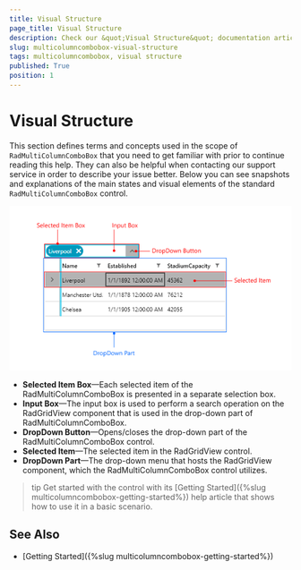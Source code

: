 ```yaml
---
title: Visual Structure
page_title: Visual Structure
description: Check our &quot;Visual Structure&quot; documentation article for the RadMultiColumnComboBox WPF control.
slug: multicolumncombobox-visual-structure
tags: multicolumncombobox, visual structure
published: True
position: 1
---
```


# Visual Structure

This section defines terms and concepts used in the scope of `RadMultiColumnComboBox` that you need to get familiar with prior to continue reading this help. They can also be helpful when contacting our support service in order to describe your issue better. Below you can see snapshots and explanations of the main states and visual elements of the standard `RadMultiColumnComboBox` control.  

![Picture showing the visual structure of WPF RadMultiColumnComboBox](images/mccb-visual-structure-0.png)

* __Selected Item Box__&mdash;Each selected item of the RadMultiColumnComboBox is presented in a separate selection box.
* __Input Box__&mdash;The input box is used to perform a search operation on the RadGridView component that is used in the drop-down part of RadMultiColumnComboBox.
* __DropDown Button__&mdash;Opens/closes the drop-down part of the RadMultiColumnComboBox control.
* __Selected Item__&mdash;The selected item in the RadGridView control.
* __DropDown Part__&mdash;The drop-down menu that hosts the RadGridView component, which the RadMultiColumnComboBox control utilizes.

>tip Get started with the control with its [Getting Started]({%slug multicolumncombobox-getting-started%}) help article that shows how to use it in a basic scenario.

## See Also
* [Getting Started]({%slug multicolumncombobox-getting-started%})
